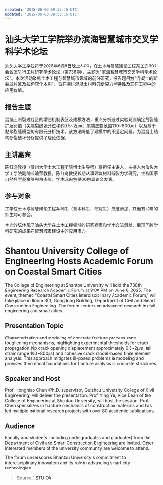 ```yaml
---
created: '2025-06-03 09:35:16 UTC'
updated: '2025-06-03 09:35:16 UTC'
---
```


# 汕头大学工学院举办滨海智慧城市交叉学科学术论坛

汕头大学工学院将于2025年6月6日晚上8:00，在土木与智慧建设工程系工东301会议室举行工程研究学术论坛（第738期），主题为"滨海智慧城市交叉学科学术论坛"。本次活动聚焦土木工程与智慧城市领域的前沿研究，报告题目为"混凝土的断裂过程区及拉伸软化本构"，旨在探讨混凝土材料的断裂力学特性及其在工程中的应用价值。

## **报告主题**
混凝土断裂过程区的增韧机制表征及建模方法，重点分析通过实验观测确定的裂缝扩展阈值（尖端裂缝张开位移约0.5~2μm，尾端应变范围100~800με）以及基于黏聚裂缝模型的有限元分析技术。该方法降低了建模中的不适定问题，为混凝土结构断裂破坏分析提供了理论依据。

## **主讲嘉宾**
陈红鸟教授（贵州大学土木工程学院博士生导师）将担任主讲人，主持人为汕头大学工学院副院长喻莹教授。陈红鸟教授长期从事建筑材料断裂力学研究，主持国家自然科学基金等项目多项，学术成果包括80余篇论文发表。

## **参与对象**
工学院土木与智慧建设工程系师生（含本科生、研究生）应邀参加。其他有兴趣的师生均可参会。

本次论坛体现了汕头大学在土木工程领域的研究探索和学术交流贡献，展现了跨学科研究的成果在智慧城市建设中的应用潜力。



# Shantou University College of Engineering Hosts Academic Forum on Coastal Smart Cities

The College of Engineering at Shantou University will hold the 738th Engineering Research Academic Forum at 8:00 PM on June 6, 2025. The event, themed "Coastal Smart Cities Interdisciplinary Academic Forum," will take place in Room 301, Gongdong Building, Department of Civil and Smart Construction Engineering. The forum centers on advanced research in civil engineering and smart cities.

## **Presentation Topic**
Characterization and modeling of concrete fracture process zone toughening mechanisms, highlighting experimental thresholds for crack propagation (tip crack opening displacement approximately 0.5~2μm, tail strain range 100~800με) and cohesive crack model-based finite element analysis. This approach mitigates ill-posed problems in modeling and provides theoretical foundations for fracture analysis in concrete structures.

## **Speaker and Host**
Prof. Hongniao Chen (Ph.D. supervisor, Guizhou University College of Civil Engineering) will deliver the presentation. Prof. Ying Yu, Vice Dean of the College of Engineering at Shantou University, will host the session. Prof. Chen specializes in fracture mechanics of construction materials and has led multiple national research projects with over 80 academic publications.

## **Audience**
Faculty and students (including undergraduates and graduates) from the Department of Civil and Smart Construction Engineering are invited. Other interested members of the university community are welcome to attend.

The forum underscores Shantou University's commitment to interdisciplinary innovation and its role in advancing smart city technologies.

> Source：[STU OA](http://oa.stu.edu.cn/page/maint/template/news/newstemplateprotal.jsp?templatetype=1&templateid=3&docid=41682)

